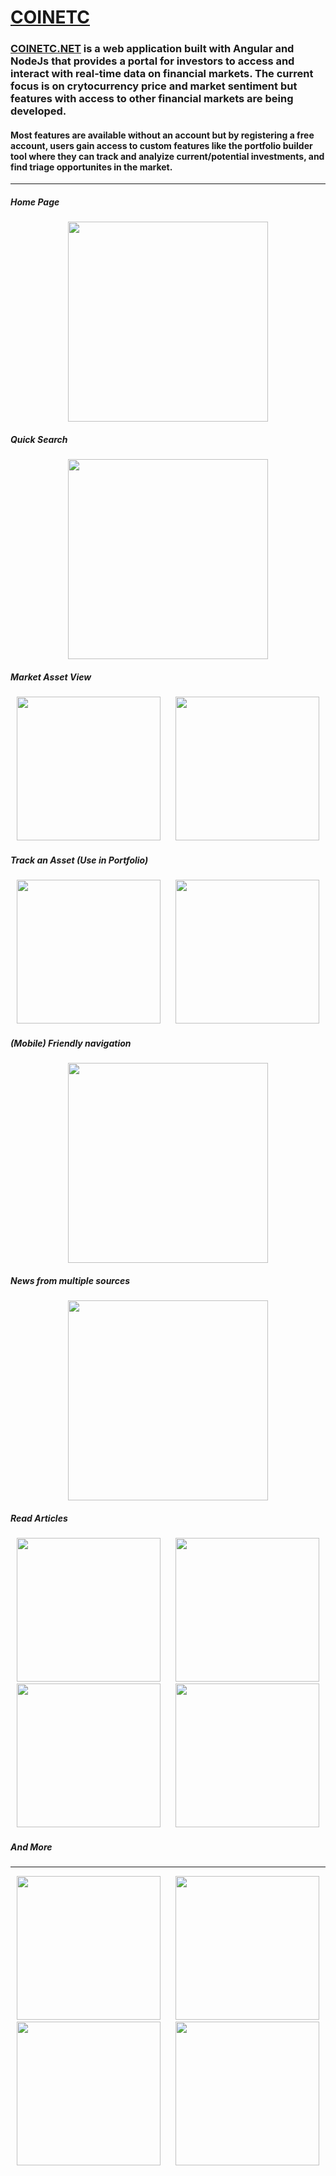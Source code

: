 
# [COINETC](https://www.coinetc.net) 
### [COINETC.NET](https://www.coinetc.net) is a web application built with Angular and NodeJs that provides a portal for investors to access and interact with real-time data on financial markets. The current focus is on crytocurrency price and market sentiment but features with access to other financial markets are being developed.

#### Most features are available without an account but by registering a free account, users gain access to custom features like the portfolio builder tool where they can track and analyize current/potential investments, and find triage opportunites in the market.
____
##### Home Page
<div align="center">
  <img src="https://raw.githubusercontent.com/HarryDulaney/coinetc-public/main/coinetc-ss-1.png"  height="320px" hspace="10"/>
 </div>
 
 ##### Quick Search

 <div align="center">
  <img src="https://raw.githubusercontent.com/HarryDulaney/coinetc-public/main/coinetc-ss-2.png"  height="320px" hspace="10"/>
 </div>

 
##### Market Asset View

<div align="center">
  <img src="https://raw.githubusercontent.com/HarryDulaney/coinetc-public/main/coinetc-ss-3.png"  height="230px" hspace="10"/>
 <img src="https://raw.githubusercontent.com/HarryDulaney/coinetc-public/main/coinetc-ss-4.png"  height="230px" hspace="10"/>
</div>

##### Track an Asset (Use in Portfolio)

<div align="center">
  <img src="https://raw.githubusercontent.com/HarryDulaney/coinetc-public/main/coinetc-ss-5.png"  height="230px" hspace="10"/>
 <img src="https://raw.githubusercontent.com/HarryDulaney/coinetc-public/main/coinetc-ss-6.png"  height="230px" hspace="10"/>
 </div>
 
##### (Mobile) Friendly navigation

 <div align="center">
  <img src="https://raw.githubusercontent.com/HarryDulaney/coinetc-public/main/coinetc-ss-7.png"  height="320px" hspace="10"/>
</div>


##### News from multiple sources

 <div align="center">
<img src="https://raw.githubusercontent.com/HarryDulaney/coinetc-public/main/coinetc-ss-8.png"  height="320px" hspace="10"/>
</div>

##### Read Articles

 <div align="center">
  <img src="https://raw.githubusercontent.com/HarryDulaney/coinetc-public/main/coinetc-ss-12.png"  height="230px" hspace="10"/>
 <img src="https://raw.githubusercontent.com/HarryDulaney/coinetc-public/main/coinetc-ss-13.png"  height="230px" hspace="10"/>
</div>
<div align="center">
  <img src="https://raw.githubusercontent.com/HarryDulaney/coinetc-public/main/coinetc-ss-14.png"  height="230px" hspace="10"/>
 <img src="https://raw.githubusercontent.com/HarryDulaney/coinetc-public/main/coinetc-ss-15.png"  height="230px" hspace="10"/>
</div>

##### And More
____
<div align="center">
  <img src="https://raw.githubusercontent.com/HarryDulaney/coinetc-public/main/coinetc-ss-16.png"  height="230px" hspace="10"/>
 <img src="https://raw.githubusercontent.com/HarryDulaney/coinetc-public/main/coinetc-ss-17.png"  height="230px" hspace="10"/>
 </div>

<div align="center">
  <img src="https://raw.githubusercontent.com/HarryDulaney/coinetc-public/main/coinetc-ss-18.png"  height="230px" hspace="10"/>
 <img src="https://raw.githubusercontent.com/HarryDulaney/coinetc-public/main/coinetc-ss-19.png"  height="230px" hspace="10"/>
</div>





